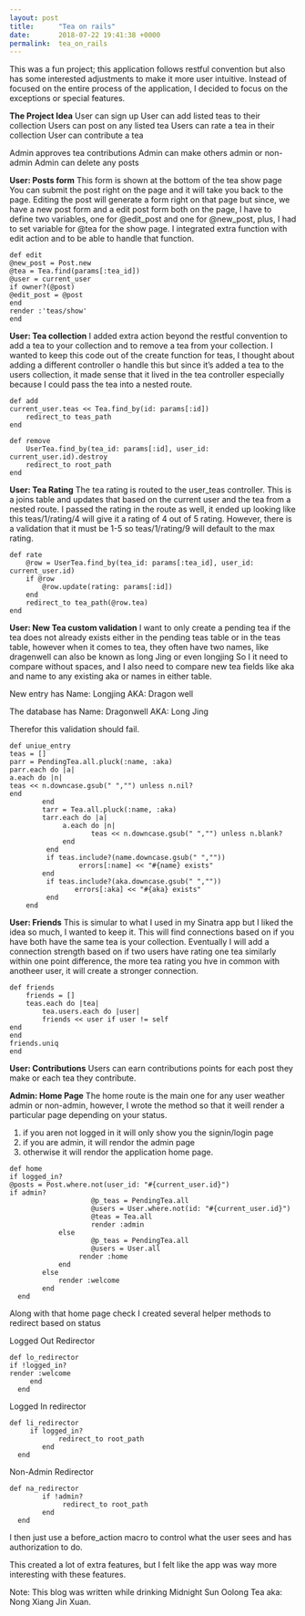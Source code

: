 ```yaml
---
layout: post
title:      "Tea on rails"
date:       2018-07-22 19:41:38 +0000
permalink:  tea_on_rails
---
```



This was a fun project; this application follows restful convention but also has some interested adjustments to make it more user intuitive. Instead of focused on the entire process of the application, I decided to focus on the exceptions or special features.

**The Project Idea**
User can sign up
User can add listed teas to their collection
Users can post on any listed tea
Users can rate a tea in their collection
User can contribute a tea

Admin approves tea contributions
Admin can make others admin or non-admin
Admin can delete any posts

**User: Posts form**
This form is shown at the bottom of the tea show page
You can submit the post right on the page and it will take you back to the page. Editing the post will generate a form right on that page but since, we have a new post form and a edit post form both on the page, I have to define two variables, one for @edit_post and one for @new_post, plus, I had to set variable for @tea for the show page. I integrated extra function with edit action and to be able to handle that function.

```
def edit
@new_post = Post.new
@tea = Tea.find(params[:tea_id])
@user = current_user
if owner?(@post)
@edit_post = @post
end
render :'teas/show'
end
```

**User: Tea collection**
I added extra action beyond the restful convention to add a tea to your collection and to remove a tea from your collection. I wanted to keep this code out of the create function for teas, I thought about adding a different controller o handle this but since it’s added a tea to the users collection, it made sense that it lived in the tea controller especially because I could pass the tea into a nested route.
```
def add
current_user.teas << Tea.find_by(id: params[:id])
	redirect_to teas_path
end
```

```
def remove
	UserTea.find_by(tea_id: params[:id], user_id: current_user.id).destroy
	redirect_to root_path
end
```

**User: Tea Rating**
The tea rating is routed to the user_teas controller. This is a joins table and updates that based on the current user and the tea from a nested route. I passed the rating in the route as well, it ended up looking like this teas/1/rating/4 will give it a rating of 4 out of 5 rating. However, there is a validation that it must be 1-5 so teas/1/rating/9 will default to the max rating.

```
def rate 
	@row = UserTea.find_by(tea_id: params[:tea_id], user_id: current_user.id)
	if @row
		@row.update(rating: params[:id])
	end 
	redirect_to tea_path(@row.tea)
end
 ```
		
**User: New Tea custom validation**
I want to only create a pending tea if the tea does not already exists either in the pending teas table or in the teas table, however when it comes to tea, they often have two names, like dragenwell can also be known as long Jing or even longjing
So I it need to compare without spaces, and I also need to compare new tea fields like aka and name to any existing aka or names in either table.

New entry has
Name: Longjing
AKA: Dragon well

The database has
Name: Dragonwell
AKA: Long Jing

Therefor this validation should fail.

```
def uniue_entry
teas = []
parr = PendingTea.all.pluck(:name, :aka)
parr.each do |a|
a.each do |n|
teas << n.downcase.gsub(" ","") unless n.nil?
end
      	end
      	tarr = Tea.all.pluck(:name, :aka)
      	tarr.each do |a|
       		 a.each do |n|
          			teas << n.downcase.gsub(" ","") unless n.blank?
       		 end
     	 end
     	 if teas.include?(name.downcase.gsub(" ",""))
         		 errors[:name] << "#{name} exists"
      	end
     	 if teas.include?(aka.downcase.gsub(" ",""))
          		errors[:aka] << "#{aka} exists"
     	 end
    end
```

**User: Friends** 
This is simular to what I used in my Sinatra app but I liked the idea so much, I wanted to keep it. This will find connections based on if you have both have the same tea is your collection. Eventually I will add a connection strength based on if two users have rating one tea similarly within one point difference, the more tea rating you hve in common with anotheer user, it will create a stronger connection.

```
def friends
	friends = []
	teas.each do |tea|
		tea.users.each do |user|
		friends << user if user != self
end
end
friends.uniq
end
```

**User: Contributions**
Users can earn contributions points for each post they make or each tea they contribute.

**Admin: Home Page**
The home route is the main one for any user weather admin or non-admin, however, I wrote the method so that it weill render a particular page depending on your status.
1. if you aren not logged in it will only show you the signin/login page
2. if you are admin, it will rendor the admin page
3. otherwise it will rendor the application home page.

```
def home
if logged_in?
@posts = Post.where.not(user_id: "#{current_user.id}")
if admin?
        			@p_teas = PendingTea.all
        			@users = User.where.not(id: "#{current_user.id}")
        			@teas = Tea.all
        			render :admin
      		else
        			@p_teas = PendingTea.all
        			@users = User.all
       			 render :home
      		end
    	else
      		render :welcome
    	end
  end
```
	
Along with that home page check I created several helper methods to redirect based on status
	
Logged Out Redirector
```
def lo_redirector
if !logged_in?
render :welcome
   	 end
  end
```
	
Logged In redirector
```
def li_redirector
   	 if logged_in?
      		redirect_to root_path
    	end
  end
```
	
Non-Admin Redirector
```
def na_redirector
    	if !admin?
     		 redirect_to root_path
    	end
  end
```
	
I then just use a before_action macro to control what the user sees and has authorization to do.

This created a lot of extra features, but I felt like the app was way more interesting with these features. 

Note: This blog was written while drinking Midnight Sun Oolong Tea aka: Nong Xiang Jin Xuan.

